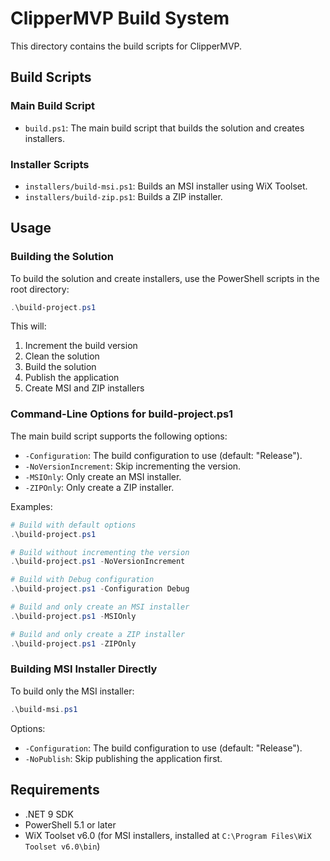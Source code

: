 # ClipperMVP Build System

This directory contains the build scripts for ClipperMVP.

## Build Scripts

### Main Build Script

- `build.ps1`: The main build script that builds the solution and creates installers.

### Installer Scripts

- `installers/build-msi.ps1`: Builds an MSI installer using WiX Toolset.
- `installers/build-zip.ps1`: Builds a ZIP installer.

## Usage

### Building the Solution

To build the solution and create installers, use the PowerShell scripts in the root directory:

```powershell
.\build-project.ps1
```

This will:
1. Increment the build version
2. Clean the solution
3. Build the solution
4. Publish the application
5. Create MSI and ZIP installers

### Command-Line Options for build-project.ps1

The main build script supports the following options:

- `-Configuration`: The build configuration to use (default: "Release").
- `-NoVersionIncrement`: Skip incrementing the version.
- `-MSIOnly`: Only create an MSI installer.
- `-ZIPOnly`: Only create a ZIP installer.

Examples:

```powershell
# Build with default options
.\build-project.ps1

# Build without incrementing the version
.\build-project.ps1 -NoVersionIncrement

# Build with Debug configuration
.\build-project.ps1 -Configuration Debug

# Build and only create an MSI installer
.\build-project.ps1 -MSIOnly

# Build and only create a ZIP installer
.\build-project.ps1 -ZIPOnly
```

### Building MSI Installer Directly

To build only the MSI installer:

```powershell
.\build-msi.ps1
```

Options:
- `-Configuration`: The build configuration to use (default: "Release").
- `-NoPublish`: Skip publishing the application first.

## Requirements

- .NET 9 SDK
- PowerShell 5.1 or later
- WiX Toolset v6.0 (for MSI installers, installed at `C:\Program Files\WiX Toolset v6.0\bin`)
